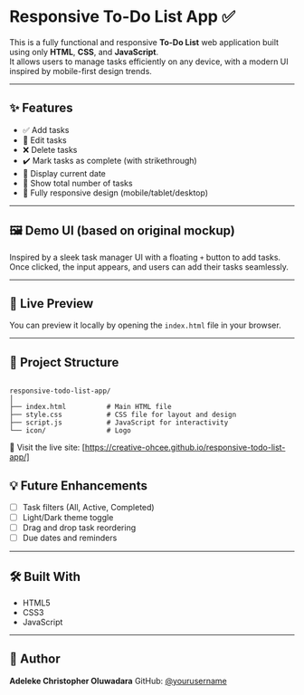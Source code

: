# Responsive To-Do List App ✅

This is a fully functional and responsive **To-Do List** web application built using only **HTML**, **CSS**, and **JavaScript**.  
It allows users to manage tasks efficiently on any device, with a modern UI inspired by mobile-first design trends.

---

## ✨ Features

- ✅ Add tasks
- 📝 Edit tasks
- ❌ Delete tasks
- ✔️ Mark tasks as complete (with strikethrough)
- 📅 Display current date
- 🔢 Show total number of tasks
- 🎯 Fully responsive design (mobile/tablet/desktop)

---

## 🖼️ Demo UI (based on original mockup)

Inspired by a sleek task manager UI with a floating `+` button to add tasks. Once clicked, the input appears, and users can add their tasks seamlessly.

---

## 🚀 Live Preview

You can preview it locally by opening the `index.html` file in your browser.

---

## 📁 Project Structure

```

responsive-todo-list-app/
│
├── index.html          # Main HTML file
├── style.css           # CSS file for layout and design
├── script.js           # JavaScript for interactivity
└── icon/               # Logo

```

🔗 Visit the live site: [https://creative-ohcee.github.io/responsive-todo-list-app/]


## 💡 Future Enhancements

* [ ] Task filters (All, Active, Completed)
* [ ] Light/Dark theme toggle
* [ ] Drag and drop task reordering
* [ ] Due dates and reminders

---

## 🛠️ Built With

* HTML5
* CSS3
* JavaScript

---

## 🙌 Author

**Adeleke Christopher Oluwadara**
GitHub: [@yourusername](https://github.com/Creative-ohcee)
